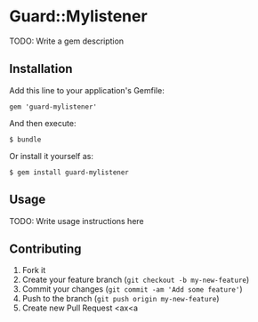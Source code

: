 # Guard::Mylistener

TODO: Write a gem description

## Installation

Add this line to your application's Gemfile:

    gem 'guard-mylistener'

And then execute:

    $ bundle

Or install it yourself as:

    $ gem install guard-mylistener

## Usage

TODO: Write usage instructions here

## Contributing

1. Fork it
2. Create your feature branch (`git checkout -b my-new-feature`)
3. Commit your changes (`git commit -am 'Add some feature'`)
4. Push to the branch (`git push origin my-new-feature`)
5. Create new Pull Request
                           <ax<a